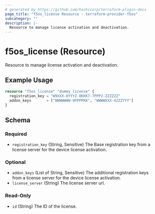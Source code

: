 ```yaml
---
# generated by https://github.com/hashicorp/terraform-plugin-docs
page_title: "f5os_license Resource - terraform-provider-f5os"
subcategory: ""
description: |-
  Resource to manage license activation and deactivation.
---
```


# f5os_license (Resource)

Resource to manage license activation and deactivation.

## Example Usage

```terraform
resource "f5os_license" "dummy_license" {
  registration_key = "W9XXX-8YYYZ-8KKK7-7PPP2-ZZZZZZ"
  addon_keys       = ["NNNWWWW-9PPPPKK", "WWWWXXX-4ZZZYYY"]
}
```

<!-- schema generated by tfplugindocs -->
## Schema

### Required

- `registration_key` (String, Sensitive) The Base registration key from a license server for the device license activation.

### Optional

- `addon_keys` (List of String, Sensitive) The additional registration keys from a license server for the device license activation.
- `license_server` (String) The license server url.

### Read-Only

- `id` (String) The ID of the license.


